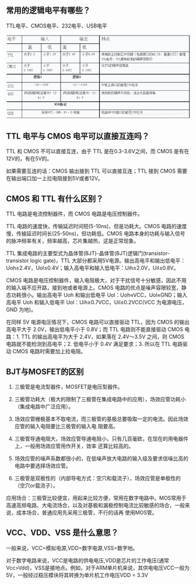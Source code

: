 ## 常用的逻辑电平有哪些？

TTL电平、CMOS电平、232电平、USB电平

![](../ImageHost/数字电子技术知识点/常见电平.png)

## TTL 电平与 CMOS 电平可以直接互连吗？

TTL 和 CMOS 不可以直接互连，由于 TTL 是在0.3-3.6V之间，而 CMOS 是有在12V的，有在5V的。

如果需要互连的话：CMOS 输出接到 TTL 可以直接互连；TTL 接到 CMOS 需要在输出端口加一上拉电阻接到5V或者12V。

## CMOS 和 TTL 有什么区别？

TTL 电路是电流控制器件，而 CMOS 电路是电压控制器件。

TTL 电路的速度快，传输延迟时间短(5-10ns)，但是功耗大。CMOS 电路的速度慢，传输延迟时间长(25-50ns)，但功耗低。CMOS 电路本身的功耗与输入信号的脉冲频率有关，频率越高，芯片集越热，这是正常现象。

TTL 集成电路的主要型式为晶体管(BJT)-晶体管(BJT)逻辑门(transistor-transistor logic gate)，TTL 大部分都采用5V电源。输出高电平和输出低电平：Uoh≥2.4V，Uol≤0.4V；输入高电平和输入低电平：Uih≥2.0V，Uil≤0.8V。

CMOS 电路是电压控制器件，输入电阻极大，对于干扰信号十分敏感，因此不用的输入端不应开路，接到地或者电源上。CMOS 电路的优点是噪声容限较宽，静态功耗很小。输出高电平 Uoh 和输出低电平 Uol：Uoh≈VCC，Uol≈GND；输入高电平 Uoh 和输入低电平 Uol：Uih≥0.7VCC，Uil≤0.2VCC(VCC 为电源电压，GND 为地)。

在同样 5V 电源电压情况下，CMOS 电路可以直接驱动 TTL，因为 CMOS 的输出高电平大于 2.0V，输出低电平小于 0.8V；而 TTL 电路则不能直接驱动 CMOS 电路：1. TTL 的输出高电平为大于 2.4V，如果落在 2.4V～3.5V 之间，则 CMOS 电路就不能检测到高电平；2. 低电平小于 0.4V 满足要求；3. 所以在 TTL 电路驱动 CMOS 电路时需要加上拉电阻。

## BJT与MOSFET的区别

1. 三极管是电流型器件，MOSFET是电压型器件。

2. 三极管功耗大（极大的限制了三极管在集成电路中的应用），场效应管功耗小（集成电路中广泛应用）。

3. 场效应管栅极基本不取电流，而三极管的基极总要吸取一定的电流。因此场效应管的输入电阻要比三极管的输入电 阻要高。

4. 三极管导通电阻大，场效应管导通电阻小，只有几百毫欧，在现在的用电器件上，一般用场效应管用作开关，效率 还算比较高的。

5. 场效应管的噪声系数都很小的，在低噪声放大电路的输入级及要求信噪比高的电路中要选择场效应管。

6. 三极管是双极性的（内部导电方式：空穴和载流子），场效应管是单极性的（空穴or载流子）。

应用场合：三极管比较便宜，用起来比较方便，常用在数字电路中。MOS常用于高速高频电路、大电流场合，以及对基极和漏极控制电流比较敏感的场合，一般来说，成本场合，普通应用先采用三极管，不行的话再 使用MOS管。

## VCC、VDD、VSS 是什么意思？

一般来说，VCC=模拟电源,VDD=数字电源,VSS=数字地。

对于数字电路来说，VCC是电路的供电电压,VDD是芯片的工作电压(通常Vcc>Vdd)，VSS是接地点。例如，对于ARM单片机来说，其供电电压VCC一般为5V，一般经过稳压模块将其转换为单片机工作电压VDD = 3.3V


